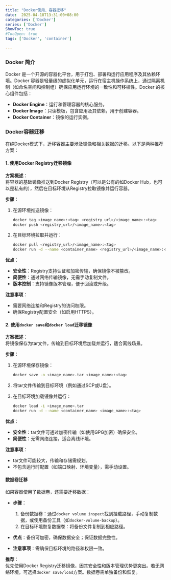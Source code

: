 ```yaml
---
title: "Docker使用、容器迁移"
date:  2025-04-18T13:31:00+08:00
categories: ['Docker']
series: ['Docker']
ShowToc: true
#TocOpen: true
tags: ['Docker', 'container']

---
```


### Docker 简介

Docker 是一个开源的容器化平台，用于打包、部署和运行应用程序及其依赖环境。Docker 容器是轻量级的虚拟化单元，运行在宿主机操作系统上，通过隔离机制（如命名空间和控制组）确保应用运行环境的一致性和可移植性。Docker 的核心组件包括：

* **Docker Engine**：运行和管理容器的核心服务。
* **Docker Image**：只读模板，包含应用及其依赖，用于创建容器。
* **Docker Container**：镜像的运行实例。

### Docker容器迁移

在纯Docker模式下，迁移容器主要涉及镜像和相关数据的迁移。以下是两种推荐方案：

#### 1. 使用Docker Registry迁移镜像

**方案概述**：<br />将容器的基础镜像推送到Docker Registry（可以是公有的如Docker Hub，也可以是私有的），然后在目标环境从Registry拉取镜像并运行容器。

**步骤**：

1. 在源环境推送镜像：

    ```bash
    docker tag <image_name>:<tag> <registry_url>/<image_name>:<tag>
    docker push <registry_url>/<image_name>:<tag>
    ```
2. 在目标环境拉取并运行：

    ```bash
    docker pull <registry_url>/<image_name>:<tag>
    docker run -d --name <container_name> <registry_url>/<image_name>:<tag>
    ```

**优点**：

* **安全性**：Registry支持认证和加密传输，确保镜像不被篡改。
* **简便性**：通过网络传输镜像，无需手动复制文件。
* **版本控制**：支持镜像版本管理，便于回滚或升级。

**注意事项**：

* 需要网络连接和Registry的访问权限。
* 确保Registry配置安全（如启用HTTPS）。

#### 2. 使用`docker save`和`docker load`迁移镜像

**方案概述**：<br />将镜像保存为tar文件，传输到目标环境后加载并运行，适合离线场景。

**步骤**：

1. 在源环境保存镜像：

    ```bash
    docker save -o <image_name>.tar <image_name>:<tag>
    ```
2. 将tar文件传输到目标环境（例如通过SCP或U盘）。
3. 在目标环境加载镜像并运行：

    ```bash
    docker load -i <image_name>.tar
    docker run -d --name <container_name> <image_name>:<tag>
    ```

**优点**：

* **安全性**：tar文件可通过加密传输（如使用GPG加密）确保安全。
* **简便性**：无需网络连接，适合离线环境。

**注意事项**：

* tar文件可能较大，传输和存储需规划。
* 不包含运行时配置（如端口映射、环境变量），需手动设置。

#### 数据卷迁移

如果容器使用了数据卷，还需要迁移数据：

* **步骤**：

  1. 备份数据卷：通过`docker volume inspect`找到挂载路径，手动复制数据，或使用备份工具（如`docker-volume-backup`）。
  2. 在目标环境恢复数据卷：将备份文件复制到相应路径。
* **优点**：备份可加密，确保数据安全；保证数据完整性。
* **注意事项**：需确保目标环境的路径和权限一致。

**推荐**：<br />优先使用Docker Registry迁移镜像，因其安全性和版本管理优势更突出。若无网络环境，可选择`docker save/load`方案。数据卷需单独备份和恢复。